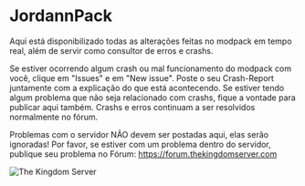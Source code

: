 # JordannPack

Aqui está disponibilizado todas as alterações feitas no modpack em tempo real, além de servir como consultor de erros e crashs.

Se estiver ocorrendo algum crash ou mal funcionamento do modpack com você, clique em "Issues" e em "New issue". Poste o seu Crash-Report juntamente com a explicação do que está acontecendo.
Se estiver tendo algum problema que não seja relacionado com crashs, fique a vontade para publicar aqui também.
Crashs e erros continuam a ser resolvidos normalmente no fórum.

Problemas com o servidor NÃO devem ser postadas aqui, elas serão ignoradas! Por favor, se estiver com um problema dentro do servidor, publique seu problema no Fórum: https://forum.thekingdomserver.com

![The Kingdom Server](http://thekingdomserver.com/img/LogoGithub.png)
